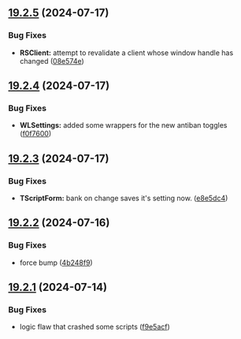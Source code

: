 ## [19.2.5](https://github.com/Torwent/WaspLib/compare/v19.2.4...v19.2.5) (2024-07-17)


### Bug Fixes

* **RSClient:** attempt to revalidate a client whose window handle has changed ([08e574e](https://github.com/Torwent/WaspLib/commit/08e574e5df33605d24e8aa0d9e9f0fdb59991071))



## [19.2.4](https://github.com/Torwent/WaspLib/compare/v19.2.3...v19.2.4) (2024-07-17)


### Bug Fixes

* **WLSettings:** added some wrappers for the new antiban toggles ([f0f7600](https://github.com/Torwent/WaspLib/commit/f0f7600581c800e4adeff9d8891d4f3caba4a54c))



## [19.2.3](https://github.com/Torwent/WaspLib/compare/v19.2.2...v19.2.3) (2024-07-17)


### Bug Fixes

* **TScriptForm:** bank on change saves it's setting now. ([e8e5dc4](https://github.com/Torwent/WaspLib/commit/e8e5dc480ef852e6a8dcb3c38d34efe79c682a63))



## [19.2.2](https://github.com/Torwent/WaspLib/compare/v19.2.1...v19.2.2) (2024-07-16)


### Bug Fixes

* force bump ([4b248f9](https://github.com/Torwent/WaspLib/commit/4b248f992e1b05711259fe446565d589100d6f75))



## [19.2.1](https://github.com/Torwent/WaspLib/compare/v19.2.0...v19.2.1) (2024-07-14)


### Bug Fixes

* logic flaw that crashed some scripts ([f9e5acf](https://github.com/Torwent/WaspLib/commit/f9e5acffadf5ab8c9d645974c96fa5d339b7f43e))




